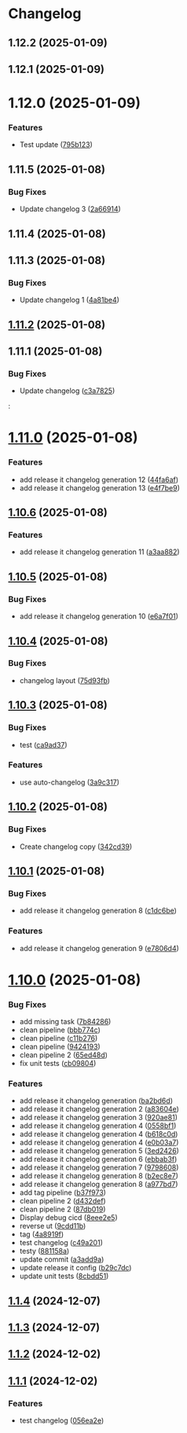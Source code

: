 # Changelog

## 1.12.2 (2025-01-09)

## 1.12.1 (2025-01-09)

# 1.12.0 (2025-01-09)


### Features

* Test update ([795b123](https://github.com/DanYellow/test/commit/795b1230449a1f55093a4cf6dfb90e4f5b9ca40a))

## 1.11.5 (2025-01-08)


### Bug Fixes

* Update changelog 3 ([2a66914](https://github.com/DanYellow/test/commit/2a669149d5e65878aff7c9f26e61290c94b5e1ee))

## 1.11.4 (2025-01-08)

## 1.11.3 (2025-01-08)


### Bug Fixes

* Update changelog 1 ([4a81be4](https://github.com/DanYellow/test/commit/4a81be436b98037d9e1b11e2725fa0bfc709be89))

## [1.11.2](https://github.com/DanYellow/test/compare/1.11.1...1.11.2) (2025-01-08)

## 1.11.1 (2025-01-08)


### Bug Fixes

* Update changelog ([c3a7825](https://github.com/DanYellow/test/commit/c3a7825218e573863652d95183d69b424d8c9cfd))

:
# [1.11.0](https://github.com/DanYellow/test/compare/1.10.6...1.11.0) (2025-01-08)


### Features

* add release it changelog generation 12 ([44fa6af](https://github.com/DanYellow/test/commit/44fa6af428f75c2134a1438327859a2738277d81))
* add release it changelog generation 13 ([e4f7be9](https://github.com/DanYellow/test/commit/e4f7be9be68d60723d87135747acc62d190bd700))



## [1.10.6](https://github.com/DanYellow/test/compare/1.10.5...1.10.6) (2025-01-08)


### Features

* add release it changelog generation 11 ([a3aa882](https://github.com/DanYellow/test/commit/a3aa88253f1c05406acc5c3948716ae4f601695f))



## [1.10.5](https://github.com/DanYellow/test/compare/1.10.4...1.10.5) (2025-01-08)


### Bug Fixes

* add release it changelog generation 10 ([e6a7f01](https://github.com/DanYellow/test/commit/e6a7f016eee21f237ee719096b1974879fd55132))



## [1.10.4](https://github.com/DanYellow/test/compare/1.10.3...1.10.4) (2025-01-08)


### Bug Fixes

* changelog layout ([75d93fb](https://github.com/DanYellow/test/commit/75d93fb0aa8656e979445c9580108d112f1c6852))



## [1.10.3](https://github.com/DanYellow/test/compare/1.10.2...1.10.3) (2025-01-08)


### Bug Fixes

* test ([ca9ad37](https://github.com/DanYellow/test/commit/ca9ad3747f10ca0d7c426bb7e89d964b000c2f0e))


### Features

* use auto-changelog ([3a9c317](https://github.com/DanYellow/test/commit/3a9c317cb63985fe7d0fad761fda40c7eec3f2dd))



## [1.10.2](https://github.com/DanYellow/test/compare/1.10.1...1.10.2) (2025-01-08)


### Bug Fixes

* Create changelog copy ([342cd39](https://github.com/DanYellow/test/commit/342cd39788c74ca99cc5d8de4c7e689aac99d950))



## [1.10.1](https://github.com/DanYellow/test/compare/1.10.0...1.10.1) (2025-01-08)


### Bug Fixes

* add release it changelog generation 8 ([c1dc6be](https://github.com/DanYellow/test/commit/c1dc6be9e5b1908c7f7dbec3597566277f6982f4))


### Features

* add release it changelog generation 9 ([e7806d4](https://github.com/DanYellow/test/commit/e7806d419234497365818c28ad15cd4788cc16e8))



# [1.10.0](https://github.com/DanYellow/test/compare/1.1.4...1.10.0) (2025-01-08)


### Bug Fixes

* add missing task ([7b84286](https://github.com/DanYellow/test/commit/7b842863921cc596483b5ad05ef9bee076393caf))
* clean pipeline ([bbb774c](https://github.com/DanYellow/test/commit/bbb774cba8135af83dfae9b9e23914dcb03e115a))
* clean pipeline ([c11b276](https://github.com/DanYellow/test/commit/c11b276e68a43b2a1dae07b391c796c4f910474f))
* clean pipeline ([9424193](https://github.com/DanYellow/test/commit/9424193a2994a6c0b66a3cd8e19e4325767c09ad))
* clean pipeline 2 ([65ed48d](https://github.com/DanYellow/test/commit/65ed48d8a3a5358471a9fb29de3a9b025a91932b))
* fix unit tests ([cb09804](https://github.com/DanYellow/test/commit/cb09804081896c99cf34c8252e917e3c8fae7d57))


### Features

* add release it changelog generation ([ba2bd6d](https://github.com/DanYellow/test/commit/ba2bd6d0dc61f753f98ffb6dc1c543d809763a05))
* add release it changelog generation 2 ([a83604e](https://github.com/DanYellow/test/commit/a83604e4a88018a86fe1a7b0f0e2ac47cbed79db))
* add release it changelog generation 3 ([920ae81](https://github.com/DanYellow/test/commit/920ae81a02ce376337674e2c1aba8e417dcdfc74))
* add release it changelog generation 4 ([0558bf1](https://github.com/DanYellow/test/commit/0558bf120cbee84e722a8d47e4cdd45748fd7171))
* add release it changelog generation 4 ([b618c0d](https://github.com/DanYellow/test/commit/b618c0d071a9987db3c0d3fa0f1d54e210f98d6a))
* add release it changelog generation 4 ([e0b03a7](https://github.com/DanYellow/test/commit/e0b03a749678f6e4a5034405809475e8c1ca6750))
* add release it changelog generation 5 ([3ed2426](https://github.com/DanYellow/test/commit/3ed24267306aaf3c4ba369db77b8813f0829424c))
* add release it changelog generation 6 ([ebbab3f](https://github.com/DanYellow/test/commit/ebbab3fc3ab215576863575dd93d4c4948739c3f))
* add release it changelog generation 7 ([9798608](https://github.com/DanYellow/test/commit/9798608bc7a2674c468e89abd18b082cd7c517b4))
* add release it changelog generation 8 ([b2ec8e7](https://github.com/DanYellow/test/commit/b2ec8e70cf4e6a894b86497a277ea7c938627b5c))
* add release it changelog generation 8 ([a977bd7](https://github.com/DanYellow/test/commit/a977bd718e8c797e9d2e69ecea0db2f211b57ac1))
* add tag pipeline ([b37f973](https://github.com/DanYellow/test/commit/b37f973e6c2829a10681230f81c9251ec5a46c0a))
* clean pipeline 2 ([d432def](https://github.com/DanYellow/test/commit/d432def87abf0f1d7f9cc442d5583737b0b4f5cd))
* clean pipeline 2 ([87db019](https://github.com/DanYellow/test/commit/87db0197e337e62d78d867f12f4ed67fb98b7514))
* Display debug cicd ([8eee2e5](https://github.com/DanYellow/test/commit/8eee2e5979f8930809a9722b3e6ca7f6119288d9))
* reverse ut ([9cdd11b](https://github.com/DanYellow/test/commit/9cdd11b3e03f51bd25f590cd8759590877b86023))
* tag ([4a8919f](https://github.com/DanYellow/test/commit/4a8919f9bec7ddb4b94d74de33acddfde5eed5a3))
* test changelog ([c49a201](https://github.com/DanYellow/test/commit/c49a201fe89709d16686c39bf4e7e81b927c99f6))
* testy ([881158a](https://github.com/DanYellow/test/commit/881158a2b244421d3dbe0f1568d8e402a8a15789))
* update commit ([a3add9a](https://github.com/DanYellow/test/commit/a3add9ab1c9a721907633d5b1e8f482496d7c6e5))
* update release it config ([b29c7dc](https://github.com/DanYellow/test/commit/b29c7dc368c8174d6b3dc81a35ee43de1ac5fc0b))
* update unit tests ([8cbdd51](https://github.com/DanYellow/test/commit/8cbdd51eb031601ad9c5fbbb2e28aeae29dee382))



## [1.1.4](https://github.com/DanYellow/test/compare/1.1.3...1.1.4) (2024-12-07)



## [1.1.3](https://github.com/DanYellow/test/compare/1.1.2...1.1.3) (2024-12-07)



## [1.1.2](https://github.com/DanYellow/test/compare/1.1.1...1.1.2) (2024-12-02)



## [1.1.1](https://github.com/DanYellow/test/compare/056ea2e2c9c06919407953afa5d5fa50b37a3b6b...1.1.1) (2024-12-02)


### Features

* test changelog ([056ea2e](https://github.com/DanYellow/test/commit/056ea2e2c9c06919407953afa5d5fa50b37a3b6b))
